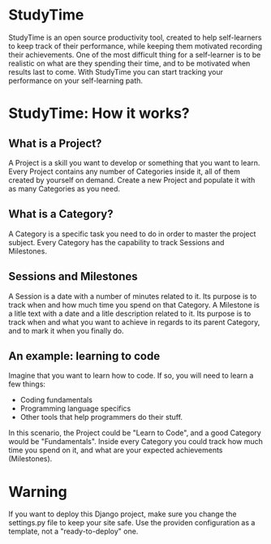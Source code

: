 # StudyTime
StudyTime is an open source productivity tool, created to help self-learners to keep track of their performance, while keeping them motivated recording their achievements.
One of the most difficult thing for a self-learner is to be realistic on what are they spending their time, and to be motivated when results last to come.
With StudyTime you can start tracking your performance on your self-learning path.

# StudyTime: How it works?

## What is a Project?
A Project is a skill you want to develop or something that you want to learn.
Every Project contains any number of Categories inside it, all of them created by yourself on demand.
Create a new Project and populate it with as many Categories as you need.

## What is a Category?
A Category is a specific task you need to do in order to master the project subject.
Every Category has the capability to track Sessions and Milestones.

## Sessions and Milestones
A Session is a date with a number of minutes related to it. Its purpose is to track when and how much time you spend on that Category.
A Milestone is a litle text with a date and a litle description related to it. Its purpose is to track when and what you want to achieve in regards to its parent Category, and to mark it when you finally do.

## An example: learning to code
Imagine that you want to learn how to code.
If so, you will need to learn a few things:

- Coding fundamentals
- Programming language specifics
- Other tools that help programmers do their stuff.

In this scenario, the Project could be "Learn to Code", and a good Category would be "Fundamentals".
Inside every Category you could track how much time you spend on it, and what are your expected achievements (Milestones).

# Warning
If you want to deploy this Django project, make sure you change the settings.py file to keep your site safe. Use the providen configuration as a template, not a "ready-to-deploy" one.
